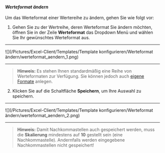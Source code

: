 #### *Werteformat ändern* 

Um das Werteformat einer Wertereihe zu ändern, gehen Sie wie folgt vor:  

1) Gehen Sie zu der Wertreihe, deren Werteformat Sie ändern möchten, öffnen Sie in der Zeile **Werteformat** das Dropdown Menü und wählen Sie Ihr gewünschtes Werteformat aus.  

---
![](/Pictures/Excel-Client/Templates/Template konfigurieren/Werteformat ändern/werteformat_aendern_1.png)

---

> **Hinweis:** Es stehen Ihnen standardmäßig eine Reihe von Werteformaten zur Verfügung. Sie können jedoch auch [eigene Formate](/der-excel-client/listen-und-formate/neues-format-anlegen.md) anlegen.  

2) Klicken Sie auf die Schaltfläche **Speichern**, um Ihre Auswahl zu speichern.  

---
![](/Pictures/Excel-Client/Templates/Template konfigurieren/Werteformat ändern/werteformat_aendern_2.png)

---

>**Hinweis:** Damit Nachkommastellen auch gespeichert werden, muss die **Skalierung** mindestens auf **10** gestellt sein (eine Nachkommastelle). Andernfalls werden eingegebene Nachkommastellen nicht gespeichert!